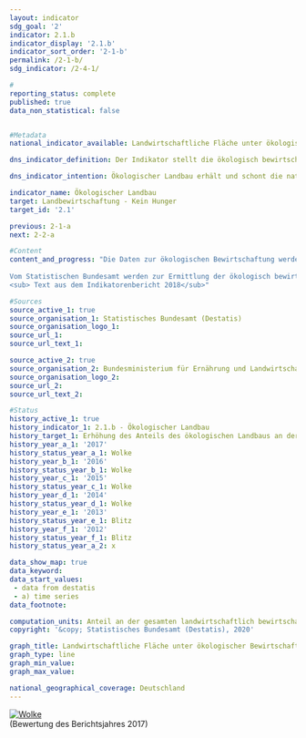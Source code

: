 ```yaml
---                   
layout: indicator                   
sdg_goal: '2'                   
indicator: 2.1.b                   
indicator_display: '2.1.b'                   
indicator_sort_order: '2-1-b'                   
permalink: /2-1-b/                   
sdg_indicator: /2-4-1/                   

#                   
reporting_status: complete                   
published: true                   
data_non_statistical: false                   


#Metadata                   
national_indicator_available: Landwirtschaftliche Fläche unter ökologischer Bewirtschaftung                   

dns_indicator_definition: Der Indikator stellt die ökologisch bewirtschaftete Fläche landwirtschaftlicher Betriebe, die dem Kontrollverfahren der EU-Rechtsvorschriften für den ökologischen Landbau unterliegen (Verordnung [EG] Nr. 834/2007 und Durchführungsvorschriften), als Anteil an der gesamten landwirtschaftlich genutzten Fläche in Deutschland dar. Hierbei sind sowohl die voll auf ökologische Bewirtschaftung umgestellten als auch die noch in der Umstellung befindlichen Flächen einbezogen.<sub> Text aus dem Indikatorenbericht 2018</sub>                   

dns_indicator_intention: Ökologischer Landbau erhält und schont die natürlichen Ressourcen in besonderem Maße, hat vielfältige positive Auswirkungen auf Natur, Klima und Umwelt und dient der Erzeugung qualitativ hochwertiger Lebensmittel. Deshalb soll bis zum Jahr 2030 der Anteil landwirtschaftlicher Flächen unter ökologischer Bewirtschaftung 20&nbsp;% betragen.<sub> Text aus dem Indikatorenbericht 2018</sub>                   

indicator_name: Ökologischer Landbau                   
target: Landbewirtschaftung - Kein Hunger                   
target_id: '2.1'                   

previous: 2-1-a                   
next: 2-2-a                   

#Content                    
content_and_progress: "Die Daten zur ökologischen Bewirtschaftung werden sowohl von der Bundesanstalt für Landwirtschaft und Ernährung (BLE) im Auftrag des Bundesministeriums für Ernährung und Landwirtschaft (BMEL) als auch vom Statistischen Bundesamt ermittelt.
 
Vom Statistischen Bundesamt werden zur Ermittlung der ökologisch bewirtschafteten Fläche verschiedene Erhebungen herangezogen. Die Bezugsgröße für die Anteilsberechnung ist die landwirtschaftlich genutzte Fläche, welche jährlich im Rahmen der Bodennutzungshaupterhebung ermittelt wird. Die landwirtschaftlich genutzte Fläche umfasst alle landwirtschaftlich oder gärtnerisch genutzten Flächen und Teilflächen. Gebäude- und Hofflächen der landwirtschaftlichen Betriebe sind demnach nicht in der Bezugsgröße enthalten.<br><br>Die Daten des BMEL enthalten Angaben zur ökologisch bewirtschafteten Fläche, die von den Öko-Kontrollbehörden der Länder jährlich gemeldet werden. Stichtag ist der 31.12. eines Jahres. Alle Meldungen eines laufenden Jahres werden bis zu diesem Stichtag akkumuliert. In den Daten des BMEL ergeben sich geringfügig höhere Werte. Dies ist unter anderem darin begründet, dass dabei Flächen ohne Abschneidegrenze auf die gesamten Flächen mit Abschneidegrenze bezogen werden. Das heißt, in die Berechnung des Anteils gehen im Zähler auch sehr kleine Flächen ein, während im Nenner nur Flächen ab einer bestimmten Mindestgröße Berücksichtigung finden.<br><br>Nach den Daten des Statistischen Bundesamtes stieg der Flächenanteil unter ökologischer Bewirtschaftung an der landwirtschaftlichen Nutzfläche zwischen 1999 und 2018 von 2,9&nbsp;% auf 7,3&nbsp;%. Das entspricht im Jahr 2018 einer Fläche von 1,22 Millionen Hektar. Die Daten des BMEL weisen methodisch bedingt einen leicht höheren Anteil von Ökolandbaufläche an der landwirtschaftlichen Nutzfläche aus. Der Wert für 2018 lag demnach bei 9,1&nbsp;% oder 1,52 Millionen Hektar.<br><br>In den letzten Jahren ist die Fläche unter ökologischer Bewirtschaftung zwar weiter angewachsen, die jährliche prozentuale Zunahme hat aber nachgelassen, wobei sie zwischen 2016 und 2017 sogar stagnierte. Bei gleichbleibender Entwicklung würde das  Ziel, dass bis 2030&nbsp;20&nbsp;% der landwirtschaftlichen Nutzfläche ökologisch bewirtschaftet werden, nicht erreicht.<br><br>Die Ökolandbaufläche Deutschlands wurde 2018 wie folgt genutzt: 54,8&nbsp;% als Dauergrünland, 43,5&nbsp;% für Ackerland und 1,7&nbsp;% für sonstige Flächen. Demgegenüber lag der Schwerpunkt in der Landwirtschaft insgesamt mit 70,5&nbsp;% bei den Ackerflächen, der Anteil des Dauergrünlands betrug 28,3&nbsp;% und die sonstigen Flächen bedeckten 1,2&nbsp;% der gesamten landwirtschaftlich genutzten Fläche. Nach Ergebnissen der Agrarstrukturerhebung 2016 verfügte unter allen Bundesländern Bayern mit rund 23&nbsp;% über den größten Anteil der ökologisch bewirtschafteten Fläche, gefolgt von Brandenburg mit 12&nbsp;% und Baden-Württemberg mit knapp 12&nbsp;%. Die Umstellung auf Ökolandbau wird von den einzelnen Bundesländern in unterschiedlichem Umfang gefördert.<br><br>In den Staaten der EU-28 wurde nach Angaben von Eurostat im Jahr 2018 eine Fläche von insgesamt 13,4 Millionen Hektar ökologisch bewirtschaftet. Bezogen auf die gesamte landwirtschaftlich genutzte Fläche der einzelnen EU-Länder waren die höchsten Anteile der Ökolandbaufläche für Österreich mit 24,1&nbsp;% zu verzeichnen, gefolgt von Estland mit 20.6&nbsp;%, Schweden mit 20,3&nbsp;%, Italien mit 15,2&nbsp;% und der Tschechischen Republik mit 14,8&nbsp;%.
<sub> Text aus dem Indikatorenbericht 2018</sub>"                   

#Sources
source_active_1: true                           
source_organisation_1: Statistisches Bundesamt (Destatis)                           
source_organisation_logo_1:                            
source_url_1:                            
source_url_text_1:                            

source_active_2: true                           
source_organisation_2: Bundesministerium für Ernährung und Landwirtschaft (BMEL)                           
source_organisation_logo_2:                            
source_url_2:                            
source_url_text_2:                            

#Status                   
history_active_1: true                   
history_indicator_1: 2.1.b - Ökologischer Landbau                   
history_target_1: Erhöhung des Anteils des ökologischen Landbaus an der landwirtschaftlich genutzten Fläche auf 20&nbsp;% bis 2030
history_year_a_1: '2017'                           
history_status_year_a_1: Wolke
history_year_b_1: '2016'                           
history_status_year_b_1: Wolke
history_year_c_1: '2015'                           
history_status_year_c_1: Wolke
history_year_d_1: '2014'                           
history_status_year_d_1: Wolke
history_year_e_1: '2013'                           
history_status_year_e_1: Blitz
history_year_f_1: '2012'                           
history_status_year_f_1: Blitz
history_status_year_a_2: x

data_show_map: true                   
data_keyword:                    
data_start_values: 
 - data from destatis
 - a) time series                   
data_footnote:                    

computation_units: Anteil an der gesamten landwirtschaftlich bewirtschafteten Fläche, in&nbsp;%                   
copyright: '&copy; Statistisches Bundesamt (Destatis), 2020'                   

graph_title: Landwirtschaftliche Fläche unter ökologischer Bewirtschaftung                   
graph_type: line                   
graph_min_value:                    
graph_max_value:                    

national_geographical_coverage: Deutschland                   
---
```

<div>                           
  <div class="my-header">                           
    <a href="https://nachhaltige-entwicklung-deutschland.github.io/open-sdg-site-starter/status/"><img src="https://g205sdgs.github.io/sdg-indicators/public/Wettersymbole/Wolke.png" alt="Wolke" />                           
    </a>                           
  </div>
  <div class="my-header-note">
    <span>(Bewertung des Berichtsjahres 2017)</span>
  </div>                           
</div>